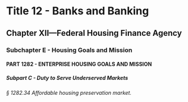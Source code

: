 
# Title 12 - Banks and Banking
## Chapter XII—Federal Housing Finance Agency
### Subchapter E - Housing Goals and Mission
#### PART 1282 - ENTERPRISE HOUSING GOALS AND MISSION
##### Subpart C - Duty to Serve Underserved Markets
###### § 1282.34 Affordable housing preservation market.


